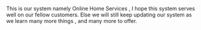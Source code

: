 This is our system namely Online Home Services , I hope this system serves well on our fellow customers. Else we will still keep updating our system as we learn many more things , and many more to offer.
